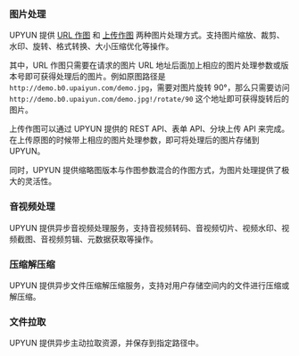 ### 图片处理

UPYUN 提供 [URL 作图](/cloud/image/#url) 和 [上传作图](/cloud/image/#_2) 两种图片处理方式。支持图片缩放、裁剪、水印、旋转、格式转换、大小压缩优化等操作。

其中，URL 作图只需要在请求的图片 URL 地址后面加上相应的图片处理参数或版本号即可获得处理后的图片。例如原图路径是 `http://demo.b0.upaiyun.com/demo.jpg`，需要对图片旋转 90°，那么只需要访问`http://demo.b0.upaiyun.com/demo.jpg!/rotate/90` 这个地址即可获得旋转后的图片。

上传作图可以通过 UPYUN 提供的 REST API、表单 API、分块上传 API 来完成。在上传原图的时候带上相应的图片处理参数，即可将处理后的图片存储到 UPYUN。

同时，UPYUN 提供缩略图版本与作图参数混合的作图方式，为图片处理提供了极大的灵活性。


### 音视频处理

UPYUN 提供异步音视频处理服务，支持音视频转码、音视频切片、视频水印、视频截图、音视频剪辑、元数据获取等操作。


### 压缩解压缩

UPYUN 提供异步文件压缩解压缩服务，支持对用户存储空间内的文件进行压缩或解压缩。

### 文件拉取

UPYUN 提供异步主动拉取资源，并保存到指定路径中。
